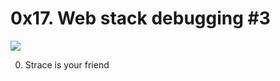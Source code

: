 # 0x17. Web stack debugging #3

![](https://s3.amazonaws.com/intranet-projects-files/holbertonschool-sysadmin_devops/293/d42WuBh.png)

0. Strace is your friend
